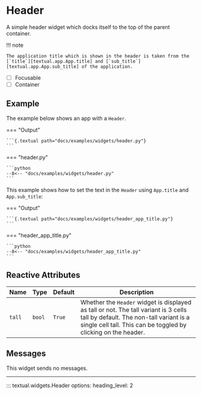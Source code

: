 # Header

A simple header widget which docks itself to the top of the parent container.

!!! note

    The application title which is shown in the header is taken from the [`title`][textual.app.App.title] and [`sub_title`][textual.app.App.sub_title] of the application.

- [ ] Focusable
- [ ] Container

## Example

The example below shows an app with a `Header`.

=== "Output"

    ```{.textual path="docs/examples/widgets/header.py"}
    ```

=== "header.py"

    ```python
    --8<-- "docs/examples/widgets/header.py"
    ```

This example shows how to set the text in the `Header` using `App.title` and `App.sub_title`:

=== "Output"

    ```{.textual path="docs/examples/widgets/header_app_title.py"}
    ```

=== "header_app_title.py"

    ```python
    --8<-- "docs/examples/widgets/header_app_title.py"
    ```

## Reactive Attributes

| Name   | Type   | Default | Description                                                                                                                                                                                      |
| ------ | ------ | ------- | ------------------------------------------------------------------------------------------------------------------------------------------------------------------------------------------------ |
| `tall` | `bool` | `True`  | Whether the `Header` widget is displayed as tall or not. The tall variant is 3 cells tall by default. The non-tall variant is a single cell tall. This can be toggled by clicking on the header. |

## Messages

This widget sends no messages.

---


::: textual.widgets.Header
    options:
      heading_level: 2

